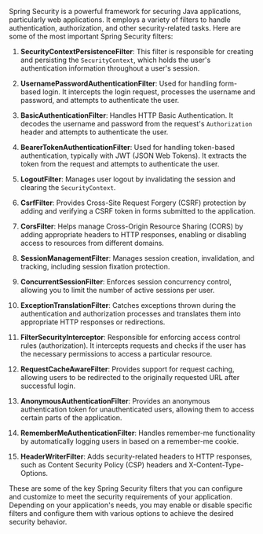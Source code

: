 Spring Security is a powerful framework for securing Java applications, particularly web applications. 
It employs a variety of filters to handle authentication, authorization, and other security-related tasks. 
Here are some of the most important Spring Security filters:

1. **SecurityContextPersistenceFilter**: This filter is responsible for creating and persisting the `SecurityContext`, 
    which holds the user's authentication information throughout a user's session.

2. **UsernamePasswordAuthenticationFilter**: Used for handling form-based login. It intercepts the login request, 
   processes the username and password, and attempts to authenticate the user.

3. **BasicAuthenticationFilter**: Handles HTTP Basic Authentication. It decodes the username and password from the request's `Authorization` header and attempts to authenticate the user.

4. **BearerTokenAuthenticationFilter**: Used for handling token-based authentication, typically with JWT (JSON Web Tokens). 
   It extracts the token from the request and attempts to authenticate the user.

5. **LogoutFilter**: Manages user logout by invalidating the session and clearing the `SecurityContext`.

6. **CsrfFilter**: Provides Cross-Site Request Forgery (CSRF) protection by adding and verifying a CSRF token in forms submitted to the application.

7. **CorsFilter**: Helps manage Cross-Origin Resource Sharing (CORS) by adding appropriate headers to HTTP responses, enabling or disabling access to resources from different domains.

8. **SessionManagementFilter**: Manages session creation, invalidation, and tracking, including session fixation protection.

9. **ConcurrentSessionFilter**: Enforces session concurrency control, allowing you to limit the number of active sessions per user.

10. **ExceptionTranslationFilter**: Catches exceptions thrown during the authentication and authorization processes and translates them into appropriate HTTP responses or redirections.

11. **FilterSecurityInterceptor**: Responsible for enforcing access control rules (authorization). 
    It intercepts requests and checks if the user has the necessary permissions to access a particular resource.

12. **RequestCacheAwareFilter**: Provides support for request caching, allowing users to be redirected to the originally requested URL after successful login.

13. **AnonymousAuthenticationFilter**: Provides an anonymous authentication token for unauthenticated users, allowing them to access certain parts of the application.

14. **RememberMeAuthenticationFilter**: Handles remember-me functionality by automatically logging users in based on a remember-me cookie.

15. **HeaderWriterFilter**: Adds security-related headers to HTTP responses, such as Content Security Policy (CSP) headers and X-Content-Type-Options.

These are some of the key Spring Security filters that you can configure and customize to meet the security requirements of your application.
Depending on your application's needs, you may enable or disable specific filters and configure them with various options to achieve the desired security behavior.